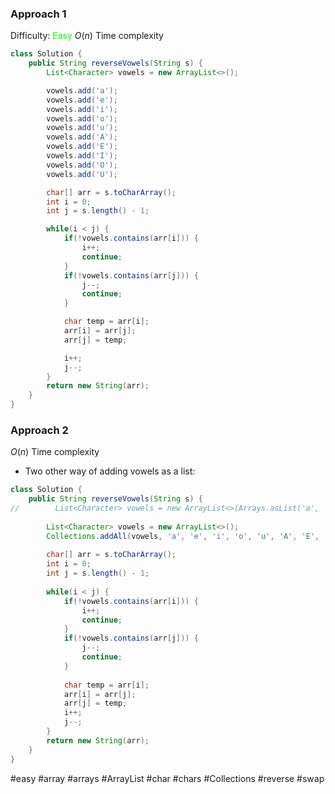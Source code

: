 ### Approach 1
Difficulty: <span style="color:rgb(0,255,0)">Easy</span>
$O(n)$ Time complexity
```java
class Solution {
	public String reverseVowels(String s) {
		List<Character> vowels = new ArrayList<>();

		vowels.add('a');
		vowels.add('e');
		vowels.add('i');
		vowels.add('o');
		vowels.add('u');
		vowels.add('A');
		vowels.add('E');
		vowels.add('I');
		vowels.add('O');
		vowels.add('U');

		char[] arr = s.toCharArray();
		int i = 0;
		int j = s.length() - 1;

		while(i < j) {
			if(!vowels.contains(arr[i])) {
				i++;
				continue;
			}
			if(!vowels.contains(arr[j])) {
				j--;
				continue;
			}

			char temp = arr[i];
			arr[i] = arr[j];
			arr[j] = temp;

			i++;
			j--;
		}
		return new String(arr);
	}
}
```

### Approach 2
$O(n)$ Time complexity
* Two other way of adding vowels as a list:
```java
class Solution {
    public String reverseVowels(String s) {
//        List<Character> vowels = new ArrayList<>(Arrays.asList('a', 'e', 'i', 'o', 'u', 'A', 'E', 'I', 'O', 'U'));
        
        List<Character> vowels = new ArrayList<>();
        Collections.addAll(vowels, 'a', 'e', 'i', 'o', 'u', 'A', 'E', 'I')
        
        char[] arr = s.toCharArray();
        int i = 0;
        int j = s.length() - 1;
        
        while(i < j) {
            if(!vowels.contains(arr[i])) {
                i++;
                continue;
            }
            if(!vowels.contains(arr[j])) {
                j--;
                continue;
            }
            
            char temp = arr[i];
            arr[i] = arr[j];
            arr[j] = temp;
            i++;
            j--;
        }
        return new String(arr);
    }
}
```

#easy #array #arrays #ArrayList #char #chars #Collections #reverse #swap 
